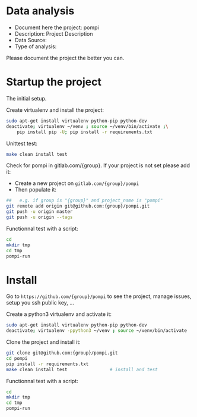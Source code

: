 # Data analysis
- Document here the project: pompi
- Description: Project Description
- Data Source:
- Type of analysis:

Please document the project the better you can.

# Startup the project

The initial setup.

Create virtualenv and install the project:
```bash
sudo apt-get install virtualenv python-pip python-dev
deactivate; virtualenv ~/venv ; source ~/venv/bin/activate ;\
    pip install pip -U; pip install -r requirements.txt
```

Unittest test:
```bash
make clean install test
```

Check for pompi in gitlab.com/{group}.
If your project is not set please add it:

- Create a new project on `gitlab.com/{group}/pompi`
- Then populate it:

```bash
##   e.g. if group is "{group}" and project_name is "pompi"
git remote add origin git@github.com:{group}/pompi.git
git push -u origin master
git push -u origin --tags
```

Functionnal test with a script:

```bash
cd
mkdir tmp
cd tmp
pompi-run
```

# Install

Go to `https://github.com/{group}/pompi` to see the project, manage issues,
setup you ssh public key, ...

Create a python3 virtualenv and activate it:

```bash
sudo apt-get install virtualenv python-pip python-dev
deactivate; virtualenv -ppython3 ~/venv ; source ~/venv/bin/activate
```

Clone the project and install it:

```bash
git clone git@github.com:{group}/pompi.git
cd pompi
pip install -r requirements.txt
make clean install test                # install and test
```
Functionnal test with a script:

```bash
cd
mkdir tmp
cd tmp
pompi-run
```
